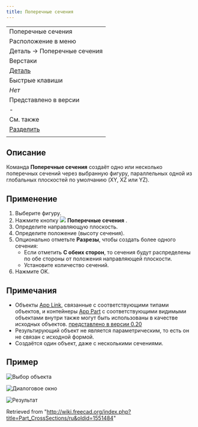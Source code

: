 ```yaml
---
title: Поперечные сечения
---
```

|  |
| --- |
| Поперечные сечения |
| Расположение в меню |
| Деталь → Поперечные сечения |
| Верстаки |
| [Деталь](/Part_Workbench/ru "Part Workbench/ru") |
| Быстрые клавиши |
| *Нет* |
| Представлено в версии |
| - |
| См. также |
| [Разделить](/Part_Section/ru "Part Section/ru") |
|  |

## Описание

Команда **Поперечные сечения** создаёт одно или несколько поперечных сечений через выбранную фигуру, параллельных одной из глобальных плоскостей по умолчанию (XY, XZ или YZ).

## Применение

1. Выберите фигуру.
2. Нажмите кнопку ![](/images/Part_CrossSections.svg) **Поперечные сечения** .
3. Определите направляющую плоскость.
4. Определите положение (высоту сечения).
5. Опционально отметьте **Разрезы**, чтобы создать более одного сечения:
   * Если отметить **С обеих сторон**, то сечения будут распределены по обе стороны от положения направляющей плоскости.
   * Установите количество сечений.
6. Нажмите OK.

## Примечания

* Объекты [App Link](/App_Link "App Link"), связанные с соответствующими типами объектов, и контейнеры [App Part](/App_Part "App Part") с соответствующими видимыми объектами внутри также могут быть использованы в качестве исходных объектов. [представлено в версии 0.20](/Release_notes_0.20/ru "Release notes 0.20/ru")
* Результирующий объект не является параметрическим, то есть он не связан с исходной формой.
* Создаётся один объект, даже с несколькими сечениями.

## Пример

![Выбор объекта](/images/SectionCross1.png)

![Диалоговое окно](/images/SectionCross2.png)

![Результат](/images/SectionCross3.png)

Retrieved from "<http://wiki.freecad.org/index.php?title=Part_CrossSections/ru&oldid=1551484>"
